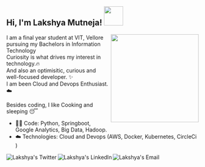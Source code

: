 <h2> Hi, I'm Lakshya Mutneja! <img src="https://media.giphy.com/media/Ay3bG6MdVQJlaAXltw/giphy.gif" width="50"></h2>

<img align='right' src="https://media.giphy.com/media/26AHQZIPyUFmJlela/giphy.gif" width="230">

I am a final year student at VIT, Vellore pursuing my Bachelors in Information Technology <br>
Curiosity is what drives my interest in technology.🔥 <br>
And also an optimisitic, curious and well-focused developer. :sparkles: <br>
I am been Cloud and Devops Enthusiast.:cloud: <br>


Besides coding, I like Cooking and sleeping :sleeping:

- :technologist: Code: Python, Springboot, Google Analytics, Big Data, Hadoop.
- :cloud: Technologies: Cloud and Devops (AWS, Docker, Kubernetes, CircleCi ) 


<a href="https://twitter.com/mutnejalakshya">
  <img align="left" alt="Lakshya's Twitter" src="https://img.icons8.com/bubbles/50/000000/twitter.png"/>
</a>

<a href="https://www.linkedin.com/in/lakshyamutneja/">
  <img align="left" alt="Lakshya's LinkedIn" src="https://img.icons8.com/bubbles/50/000000/linkedin.png"/>
</a>

<a href="mailto:mutnejalakshya98@gmail.com">
  <img align="left" alt="Lakshya's Email" src="https://img.icons8.com/bubbles/50/000000/gmail.png"/>
</a>
